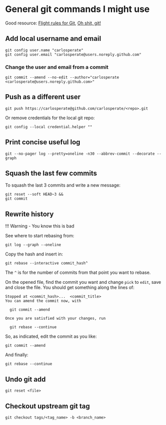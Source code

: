 # General git commands I might use

Good resource: [Flight rules for Git](https://github.com/k88hudson/git-flight-rules), [Oh shit, git!](http://ohshitgit.com)


## Add local username and email

```
git config user.name "carlosperate"
git config user.email "carlosperate@users.noreply.github.com"
```

### Change the user and email from a commit

```
git commit --amend --no-edit --author="carlosperate <carlosperate@users.noreply.github.com>"
```


## Push as a different user

```
git push https://carlosperate@github.com/carlosperate/<repo>.git
```

Or remove credentials for the local git repo:

```
git config --local credential.helper ""
```


## Print concise useful log

```
git --no-pager log --pretty=oneline -n30 --abbrev-commit --decorate --graph
```


## Squash the last few commits

To squash the last 3 commits and write a new message:

```
git reset --soft HEAD~3 &&
git commit
```


## Rewrite history

!!! Warning - You know this is bad

See where to start rebasing from:

```
git log --graph --oneline
```

Copy the hash and insert in:

```
git rebase --interactive commit_hash^
```

The `^` is for the number of commits from that point you want to rebase.

On the opened file, find the commit you want and change `pick` to `edit`, save and close the file. You should get something along the lines of:

```
Stopped at <commit_hash>...  <commit_title>
You can amend the commit now, with

  git commit --amend 

Once you are satisfied with your changes, run

  git rebase --continue
```

So, as indicated, edit the commit as you like:

```
git commit --amend
```

And finally:

```
git rebase --continue
```


## Undo git add

```
git reset <file>
```


## Checkout upstream git tag

```
git checkout tags/<tag_name> -b <branch_name>
```
